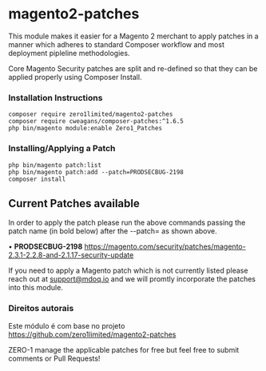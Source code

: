 # magento2-patches

This module makes it easier for a Magento 2 merchant to apply patches in a manner which adheres to standard Composer workflow and most deployment pipleline methodologies.

Core Magento Security patches are split and re-defined so that they can be applied properly using Composer Install.

### Installation Instructions
```
composer require zero1limited/magento2-patches
composer require cweagans/composer-patches:^1.6.5
php bin/magento module:enable Zero1_Patches
```

### Installing/Applying a Patch
```
php bin/magento patch:list
php bin/magento patch:add --patch=PRODSECBUG-2198
composer install
```

## Current Patches available
In order to apply the patch please run the above commands passing the patch name (in bold below) after the --patch= as shown above.

• __PRODSECBUG-2198__ https://magento.com/security/patches/magento-2.3.1-2.2.8-and-2.1.17-security-update


If you need to apply a Magento patch which is not currently listed please reach out at support@mdoq.io and we will promtly incorporate the patches into this module.

### Direitos autorais
Este módulo é com base no projeto https://github.com/zero1limited/magento2-patches



















ZERO-1 manage the applicable patches for free but feel free to submit comments or Pull Requests!
